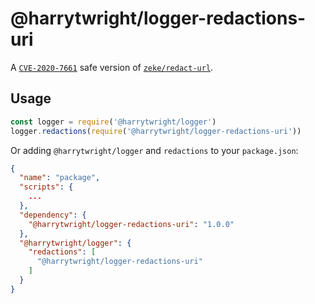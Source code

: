 # @harrytwright/logger-redactions-uri

A [`CVE-2020-7661`](https://github.com/advisories/GHSA-v4rh-8p82-6h5w) safe version of [`zeke/redact-url`](https://github.com/zeke/redact-url).

## Usage

```javascript
const logger = require('@harrytwright/logger')
logger.redactions(require('@harrytwright/logger-redactions-uri'))
```

Or adding `@harrytwright/logger` and `redactions` to your `package.json`:

```json
{
  "name": "package",
  "scripts": {
    ...
  },
  "dependency": {
    "@harrytwright/logger-redactions-uri": "1.0.0"
  },
  "@harrytwright/logger": {
    "redactions": [
      "@harrytwright/logger-redactions-uri"
    ]
  }
}

```
